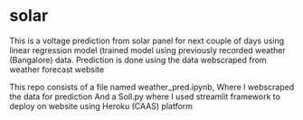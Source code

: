 # solar

This is a voltage prediction from solar panel for next couple of days using linear regression model (trained model using previously recorded weather (Bangalore) data.
Prediction is done using the data webscraped from weather forecast website

This repo consists of a file named weather_pred.ipynb, Where I webscraped the data for prediction
And a Soll.py where I used streamlit framework to deploy on website using Heroku (CAAS) platform
